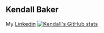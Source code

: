 ## Kendall Baker

My [Linkedin](https://www.linkedin.com/in/kendall-baker-033210205/)
[![Kendall's GitHub stats](https://github-readme-stats.vercel.app/api?username=kendallbaker12)](https://github.com/kendallbaker12/github-readme-stats)

<!--
**kendallbaker12/kendallbaker12** is a ✨ _special_ ✨ repository because its `README.md` (this file) appears on your GitHub profile.

Here are some ideas to get you started:

- 🔭 I’m currently working on ...
- 🌱 I’m currently learning ...
- 👯 I’m looking to collaborate on ...
- 🤔 I’m looking for help with ...
- 💬 Ask me about ...
- 📫 How to reach me: ...
- 😄 Pronouns: ...
- ⚡ Fun fact: ...
-->

